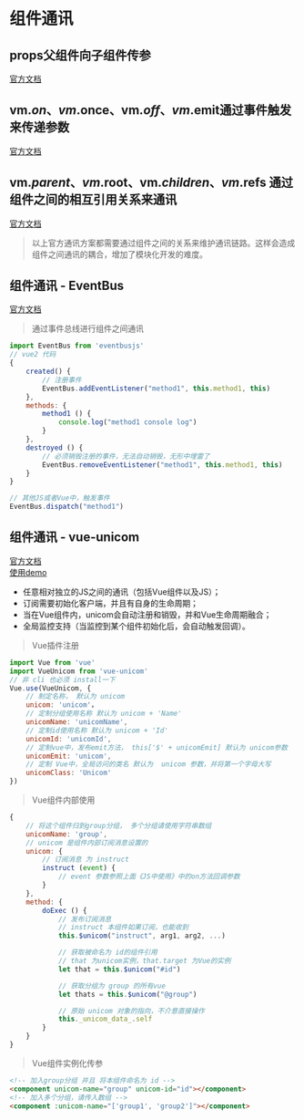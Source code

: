 # 组件通讯

## props父组件向子组件传参  
[官方文档](https://cn.vuejs.org/v2/guide/components.html#通过-Prop-向子组件传递数据)

## vm.$on、vm.$once、vm.$off、vm.$emit通过事件触发来传递参数  
[官方文档](https://cn.vuejs.org/v2/api/#实例方法-事件)

## vm.$parent、vm.$root、vm.$children、vm.$refs 通过组件之间的相互引用关系来通讯  
[官方文档](https://cn.vuejs.org/v2/api/?#vm-parent)

> 以上官方通讯方案都需要通过组件之间的关系来维护通讯链路。这样会造成组件之间通讯的耦合，增加了模块化开发的难度。 
  



## 组件通讯 - EventBus  

[官方文档](https://github.com/krasimir/EventBus)  

> 通过事件总线进行组件之间通讯  

````javascript
import EventBus from 'eventbusjs'
// vue2 代码
{
    created() {
        // 注册事件
        EventBus.addEventListener("method1", this.method1, this)
    },
    methods: {
        method1 () {
            console.log("method1 console log")
        }
    },
    destroyed () {
        // 必须销毁注册的事件，无法自动销毁，无形中埋雷了
        EventBus.removeEventListener("method1", this.method1, this)
    }
}

// 其他JS或者Vue中，触发事件
EventBus.dispatch("method1")
````

## 组件通讯 - vue-unicom

[官方文档](https://github.com/szpoppy/vue-unicom)  
[使用demo](https://github.com/szpoppy/vue-unicom-demo)

- 任意相对独立的JS之间的通讯（包括Vue组件以及JS）；
- 订阅需要初始化客户端，并且有自身的生命周期；
- 当在Vue组件内，unicom会自动注册和销毁，并和Vue生命周期融合；
- 全局监控支持（当监控到某个组件初始化后，会自动触发回调）。

> Vue插件注册  

````javascript
import Vue from 'vue'
import VueUnicom from 'vue-unicom'
// 非 cli 也必须 install一下
Vue.use(VueUnicom, {
    // 制定名称， 默认为 unicom
    unicom: 'unicom'，
    // 定制分组使用名称 默认为 unicom + 'Name'
    unicomName: 'unicomName',
    // 定制id使用名称 默认为 unicom + 'Id'
    unicomId: 'unicomId',
    // 定制vue中，发布emit方法， this['$' + unicomEmit] 默认为 unicom参数
    unicomEmit: 'unicom',
    // 定制 Vue中，全局访问的类名 默认为  unicom 参数，并将第一个字母大写
    unicomClass: 'Unicom'
})
````

> Vue组件内部使用  

````javascript
{
    // 将这个组件归到group分组， 多个分组请使用字符串数组
    unicomName: 'group',
    // unicom 是组件内部订阅消息设置的
    unicom: {
        // 订阅消息 为 instruct
        instruct (event) {
            // event 参数参照上面《JS中使用》中的on方法回调参数
        }
    },
    method: {
        doExec () {
            // 发布订阅消息
            // instruct 本组件如果订阅，也能收到
            this.$unicom("instruct", arg1, arg2, ...)

            // 获取被命名为 id的组件引用
            // that 为unicom实例，that.target 为Vue的实例
            let that = this.$unicom("#id")

            // 获取分组为 group 的所有vue
            let thats = this.$unicom("@group")

            // 原始 unicom 对象的指向，不介意直接操作
            this._unicom_data_.self
        }
    }
}
````

> Vue组件实例化传参  

````html
<!-- 加入group分组 并且 将本组件命名为 id -->
<component unicom-name="group" unicom-id="id"></component>
<!-- 加入多个分组，请传入数组 -->
<component :unicom-name="['group1', 'group2']"></component>
````

